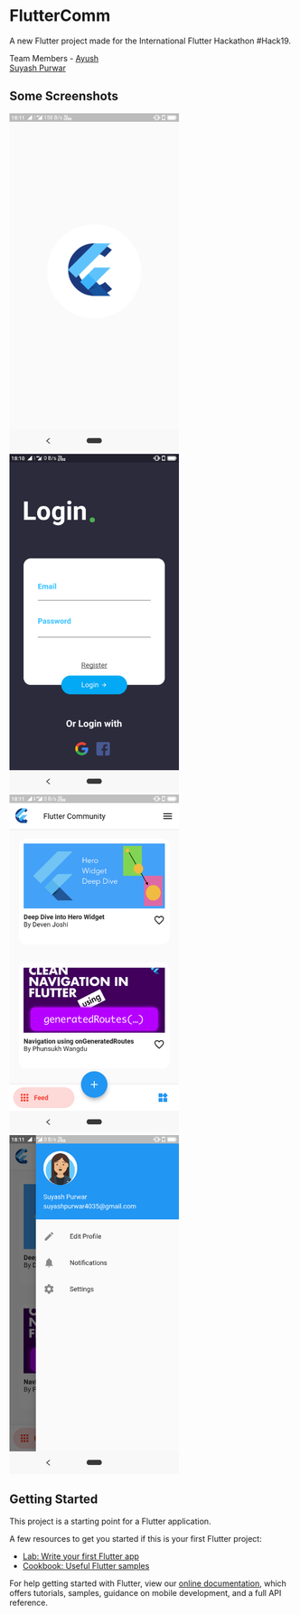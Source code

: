 # FlutterComm

A new Flutter project made for the International Flutter Hackathon #Hack19.

Team Members - 
[Ayush](https://github.com/eldraco19)
<br>
[Suyash Purwar](https://github.com/Suyash-Purwar)

## Some Screenshots

<img src="flutter_04.png" height="600em" width="300em">
<img src="flutter_01.png" height="600em" width="300em">
<img src="flutter_02.png" height="600em" width="300em">
<img src="flutter_03.png" height="600em" width="300em">

## Getting Started

This project is a starting point for a Flutter application.

A few resources to get you started if this is your first Flutter project:

- [Lab: Write your first Flutter app](https://flutter.dev/docs/get-started/codelab)
- [Cookbook: Useful Flutter samples](https://flutter.dev/docs/cookbook)

For help getting started with Flutter, view our 
[online documentation](https://flutter.dev/docs), which offers tutorials, 
samples, guidance on mobile development, and a full API reference.
